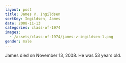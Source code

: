```yaml
---
layout: post
title: James V. Ingildsen
sortKey: Ingildsen, James
date: 2008-11-13
categories: class-of-1974
images:
  - /assets/class-of-1974/james-v-ingildsen-1.png
gender: male
---
```

James died on November 13, 2008.  He was 53 years old.
